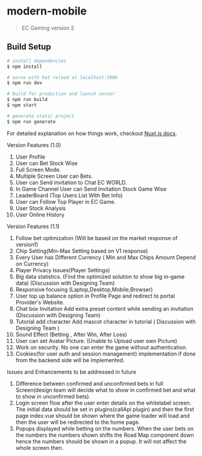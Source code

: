 # modern-mobile

> EC Gaming version 2

## Build Setup

```bash
# install dependencies
$ npm install

# serve with hot reload at localhost:3000
$ npm run dev

# build for production and launch server
$ npm run build
$ npm start

# generate static project
$ npm run generate
```

For detailed explanation on how things work, checkout [Nuxt.js docs](https://nuxtjs.org).

Version Features (1.0)

1. User Profile
2. User can Bet Stock Wise
3. Full Screen Mode.
4. Multiple Screen User can Bets.
5. User can Send invitation to Chat EC WORLD.
6. In Game Channel User can Send Invitation Stock Game Wise
7. LeaderBoard (Top Users List With Bet Info)
8. User can Follow Top Player in EC Game.
9. User Stock Analysis
10. User Online History


Version Features (1.1)

1.  Follow bet optimization (Will be based on the market response of version1)		
2.  Chip Setting(Min-Max Setting based on V1 response)	
3.  Every User has Different Currency ( Min and Max Chips Amount Depend on Currency)	
4.  Player Privacy Issues(Player Settings)	
5.  Big data statistics.	(Find the optimized solution to show big in-game data)	(Discussion with Designing Team)
6.  Responsive focusing	(Laptop,Desktop,Mobile,Browser)
7.  User top up balance option in Profile Page and redirect to portal Provider's Website.	
8.  Chat box Invitation	Add extra preset content while sending an invitation	(Discussion with Designing Team)
9.  Tutorial add character	Add mascot character in tutorial	( Discussion with Designing Team )
10. Sound Effect (Betting , After Win, After Loss)
11. User can set Avatar Picture. (Unable to Upload user own Picture)
12. Work on security. No one can enter the game without authentication.
13. Cookies(for user auth and session management) implementation if done from the backend side will be implemented.



Issues and Enhancements to be addressed in future

1. Difference between confirmed and unconfirmed bets in full Screen(design team will decide what to show in confirmed bet and what to show in unconfirmed bets).
2. Login screen flow after the user enter details on the whitelabel screen. The initial data should be set in plugins(callApi plugin) and then the first page index.vue should be shown where the game loader will load and then the user will be redirected to the home page.
3. Popups displayed while betting on the numbers. When the user bets on the numbers the numbers shown shifts the Road Map component down hence the numbers should be shown in a popup. It will not affect the whole screen then.